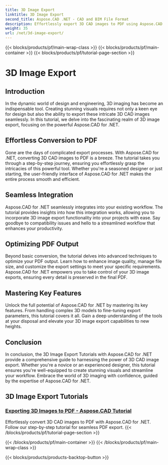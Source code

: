 ```yaml
---
title: 3D Image Export
linktitle: 3D Image Export
second_title: Aspose.CAD .NET - CAD and BIM File Format
description: Effortlessly export 3D CAD images to PDF using Aspose.CAD for .NET. Follow our tutorials for seamless PDF conversion. Learn efficient 3D image export techniques.
weight: 35
url: /net/3d-image-export/
---
```


{{< blocks/products/pf/main-wrap-class >}}
{{< blocks/products/pf/main-container >}}
{{< blocks/products/pf/tutorial-page-section >}}

# 3D Image Export


## Introduction

In the dynamic world of design and engineering, 3D imaging has become an indispensable tool. Creating stunning visuals requires not only a keen eye for design but also the ability to export these intricate 3D CAD images seamlessly. In this tutorial, we delve into the fascinating realm of 3D image export, focusing on the powerful Aspose.CAD for .NET.

## Effortless Conversion to PDF

Gone are the days of complicated export processes. With Aspose.CAD for .NET, converting 3D CAD images to PDF is a breeze. The tutorial takes you through a step-by-step journey, ensuring you effortlessly grasp the intricacies of this powerful tool. Whether you're a seasoned designer or just starting, the user-friendly interface of Aspose.CAD for .NET makes the entire process smooth and efficient.

## Seamless Integration

Aspose.CAD for .NET seamlessly integrates into your existing workflow. The tutorial provides insights into how this integration works, allowing you to incorporate 3D image export functionality into your projects with ease. Say goodbye to compatibility issues and hello to a streamlined workflow that enhances your productivity.

## Optimizing PDF Output

Beyond basic conversion, the tutorial delves into advanced techniques to optimize your PDF output. Learn how to enhance image quality, manage file size, and customize the export settings to meet your specific requirements. Aspose.CAD for .NET empowers you to take control of your 3D image exports, ensuring every detail is preserved in the final PDF.

## Mastering Key Features

Unlock the full potential of Aspose.CAD for .NET by mastering its key features. From handling complex 3D models to fine-tuning export parameters, this tutorial covers it all. Gain a deep understanding of the tools at your disposal and elevate your 3D image export capabilities to new heights.

## Conclusion

In conclusion, the 3D Image Export Tutorials with Aspose.CAD for .NET provide a comprehensive guide to harnessing the power of 3D CAD image export. Whether you're a novice or an experienced designer, this tutorial ensures you're well-equipped to create stunning visuals and streamline your workflow. Embrace the world of 3D imaging with confidence, guided by the expertise of Aspose.CAD for .NET.
## 3D Image Export Tutorials
### [Exporting 3D Images to PDF - Aspose.CAD Tutorial](./exporting-3d-images-to-pdf/)
Effortlessly convert 3D CAD images to PDF with Aspose.CAD for .NET. Follow our step-by-step tutorial for seamless PDF export.
{{< /blocks/products/pf/tutorial-page-section >}}

{{< /blocks/products/pf/main-container >}}
{{< /blocks/products/pf/main-wrap-class >}}

{{< blocks/products/products-backtop-button >}}
